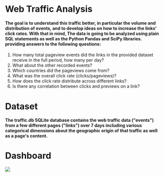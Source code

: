 # Web Traffic Analysis

#### The goal is to understand this traffic better, in particular the volume and distribution of events, and to develop ideas on how to increase the links' click rates. With that in mind, The data is going to be analyzed using plain SQL statements as well as the Python Pandas and SciPy libraries. providing answers to the following questions:

1.  How many total pageview events did the links in the provided dataset receive in the full period, how many per day?
2.  What about the other recorded events?
3.  Which countries did the pageviews come from?
4.  What was the overall click rate (clicks/pageviews)?
5. How does the click rate distribute across different links?
6. Is there any correlation between clicks and previews on a link? 


# Dataset
#### The traffic.db SQLite database contains the web traffic data ("events") from a few different pages ("links") over 7 days including various categorical dimensions about the geographic origin of that traffic as well as a page's content.


# Dashboard
![](https://drive.google.com/file/d/1Yhf3ubN4syQjkP5PTbEwzC5qzV6Dy0Vn/view?usp=drive_link)
